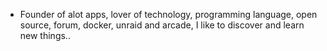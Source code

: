 - Founder of alot apps, lover of technology, programming language, open source, forum, docker, unraid and arcade, I like to discover and learn new things..
  <br>






















































































































































































































































































































































































































































































































































